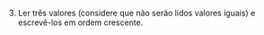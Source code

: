 3. Ler três valores (considere que não serão lidos valores iguais) e escrevê-los em
ordem crescente.
